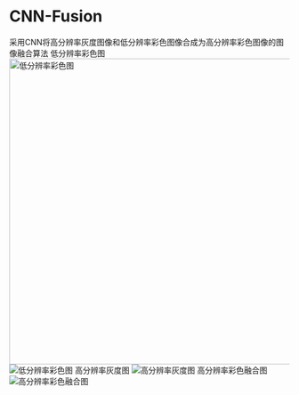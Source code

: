 # CNN-Fusion
采用CNN将高分辨率灰度图像和低分辨率彩色图像合成为高分辨率彩色图像的图像融合算法
低分辨率彩色图
<img width="550" height="550" src="https://github.com/VectorFist/CNN-Fusion/blob/master/fusion%20image/def_low.jpg" alt="低分辨率彩色图"/>
![低分辨率彩色图](https://github.com/VectorFist/CNN-Fusion/blob/master/fusion%20image/def_low.jpg)
高分辨率灰度图
![高分辨率灰度图](https://github.com/VectorFist/CNN-Fusion/blob/master/fusion%20image/def_gray.jpg)
高分辨率彩色融合图
![高分辨率彩色融合图](https://github.com/VectorFist/CNN-Fusion/blob/master/fusion%20image/def_fusion.jpg)
